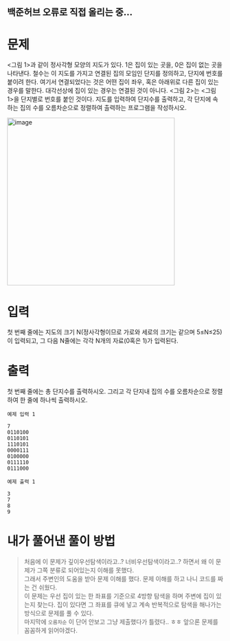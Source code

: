 ## 백준허브 오류로 직접 올리는 중...

# 문제

<그림 1>과 같이 정사각형 모양의 지도가 있다. 1은 집이 있는 곳을, 0은 집이 없는 곳을 나타낸다. 
철수는 이 지도를 가지고 연결된 집의 모임인 단지를 정의하고, 단지에 번호를 붙이려 한다. 여기서 연결되었다는 것은 어떤 집이 좌우, 혹은 아래위로 다른 집이 있는 경우를 말한다. 
대각선상에 집이 있는 경우는 연결된 것이 아니다. <그림 2>는 <그림 1>을 단지별로 번호를 붙인 것이다. 지도를 입력하여 단지수를 출력하고, 
각 단지에 속하는 집의 수를 오름차순으로 정렬하여 출력하는 프로그램을 작성하시오.

<img width="390" alt="image" src="https://user-images.githubusercontent.com/125348113/224044198-b42357ce-3d2f-4f75-b802-7375ff3ff899.png">


# 입력

첫 번째 줄에는 지도의 크기 N(정사각형이므로 가로와 세로의 크기는 같으며 5≤N≤25)이 입력되고, 그 다음 N줄에는 각각 N개의 자료(0혹은 1)가 입력된다.

# 출력

첫 번째 줄에는 총 단지수를 출력하시오. 그리고 각 단지내 집의 수를 오름차순으로 정렬하여 한 줄에 하나씩 출력하시오.

`예제 입력 1`
```
7
0110100
0110101
1110101
0000111
0100000
0111110
0111000
```

`예제 출력 1`
```
3
7
8
9
```

# 내가 풀어낸 풀이 방법

> 처음에 이 문제가 깊이우선탐색이라고..? 너비우선탐색이라고..? 하면서 왜 이 문제가 그쪽 분류로 되어있는지 이해를 못했다. <br/>
그래서 주변인의 도움을 받아 문제 이해를 했다. 문제 이해를 하고 나니 코드를 짜는 건 쉬웠다. <br/>
이 문제는 우선 집이 있는 한 좌표를 기준으로 4방향 탐색을 하며 주변에 집이 있는지 찾는다. 집이 있다면 그 좌표를 큐에 넣고 계속 반복적으로 탐색을 해나가는 방식으로 문제를 풀 수 있다. <br/>
마지막에 `오름차순` 이 단어 안보고 그냥 제출했다가 틀렸다.. ㅎㅎ 앞으론 문제를 꼼꼼하게 읽어야겠다.


